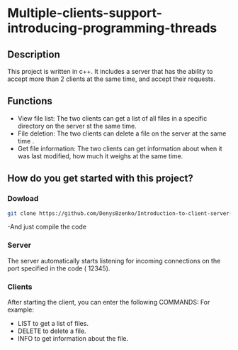 # Multiple-clients-support-introducing-programming-threads

## Description

This project is written in c++. It includes a server that has the ability to accept more than 2 clients at the same time, and accept their requests.

## Functions

- View file list: The two clients can get a list of all files in a specific directory on the server st the same time.
- File deletion: The two clients can delete a file on the server at the same time .
- Get file information: The two clients can get information about when it was last modified, how much it weighs at the same time.

## How do you get started with this project?

### Dowload 
``` bash
git clone https://github.com/DenysBzenko/Introduction-to-client-server-programming-using-TCP.git
```
-And just compile the code

### Server

The server automatically starts listening for incoming connections on the port specified in the code ( 12345).

### Clients

After starting the client, you can enter the following COMMANDS: For example:
- LIST to get a list of files.
- DELETE <filename>  to delete a file.
- INFO <filename> to get information about the file.
